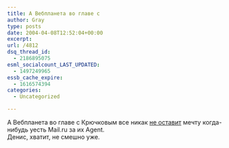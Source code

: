 ```yaml
---
title: А Вебпланета во главе с
author: Gray
type: posts
date: 2004-04-08T12:52:04+00:00
excerpt:
url: /4812
dsq_thread_id:
  - 2186895075
esml_socialcount_LAST_UPDATED:
  - 1497249965
essb_cache_expire:
  - 1616574394
categories:
  - Uncategorized

---
```








А Вебпланета во главе с Крючковым все никак <a href="http://webplanet.ru/news/internet/2004/4/8/rambler_mailru_part2.html" target="_blank">не оставит</a> мечту когда-нибудь уесть Mail.ru за их Agent.  
Денис, хватит, не смешно уже.